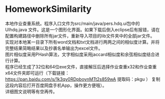# HomeworkSimilarity
本地作业查重系统。程序入口文件为src/main/java/pers.hdq.ui包中的UIhdq.java 文件。这是一个图形化界面。如果下载后倒入eclipse后有报错，请在配置构建路径中删除所有jar文件，重新导入项目的lib文件夹中的全部jar文件。  
实现对本地某一目录下所有word文档和txt文档进行两两之间的相似度计算。并将完整结果简略结果以及抄袭名单输出为excel文件。  
图片相似度采用PHash算法，文字相似度采用jaccard相似度和余弦相似度结合进行计算。  
程序已经生成了32位和64位exe文件，直接解压后选择作业查重x32和作业查重x64文件夹即可运行（下载链接：https://pan.baidu.com/s/1k3qy0RDpboynMTt2s859wA 提取码：pkgu ）
复制这段内容后打开百度网盘手机App，操作更方便哦）。  
详细图文说明等有空再传。  
 
